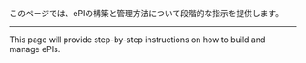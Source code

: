 このページでは、ePIの構築と管理方法について段階的な指示を提供します。

---

This page will provide step-by-step instructions on how to build and manage ePIs.